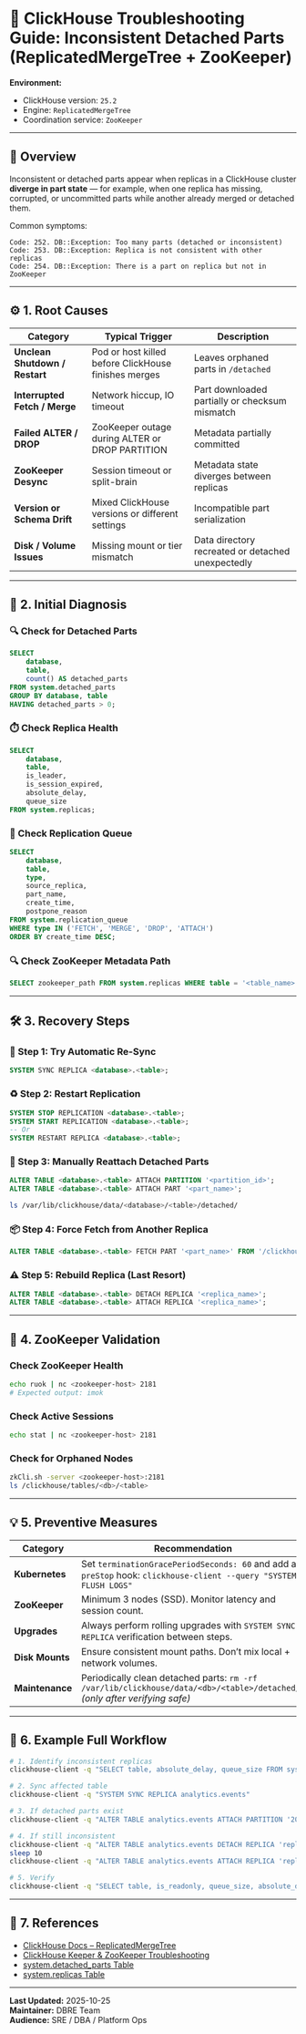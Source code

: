 # 🧩 ClickHouse Troubleshooting Guide: Inconsistent Detached Parts (ReplicatedMergeTree + ZooKeeper)

**Environment:**  
- ClickHouse version: `25.2`  
- Engine: `ReplicatedMergeTree`  
- Coordination service: `ZooKeeper`

---

## 📖 Overview

Inconsistent or detached parts appear when replicas in a ClickHouse cluster **diverge in part state** — for example, when one replica has missing, corrupted, or uncommitted parts while another already merged or detached them.

Common symptoms:
```
Code: 252. DB::Exception: Too many parts (detached or inconsistent)
Code: 253. DB::Exception: Replica is not consistent with other replicas
Code: 254. DB::Exception: There is a part on replica but not in ZooKeeper
```

---

## ⚙️ 1. Root Causes

| Category | Typical Trigger | Description |
|-----------|-----------------|--------------|
| **Unclean Shutdown / Restart** | Pod or host killed before ClickHouse finishes merges | Leaves orphaned parts in `/detached` |
| **Interrupted Fetch / Merge** | Network hiccup, IO timeout | Part downloaded partially or checksum mismatch |
| **Failed ALTER / DROP** | ZooKeeper outage during ALTER or DROP PARTITION | Metadata partially committed |
| **ZooKeeper Desync** | Session timeout or split-brain | Metadata state diverges between replicas |
| **Version or Schema Drift** | Mixed ClickHouse versions or different settings | Incompatible part serialization |
| **Disk / Volume Issues** | Missing mount or tier mismatch | Data directory recreated or detached unexpectedly |

---

## 🧭 2. Initial Diagnosis

### 🔍 Check for Detached Parts
```sql
SELECT
    database,
    table,
    count() AS detached_parts
FROM system.detached_parts
GROUP BY database, table
HAVING detached_parts > 0;
```

### ⏱️ Check Replica Health
```sql
SELECT
    database,
    table,
    is_leader,
    is_session_expired,
    absolute_delay,
    queue_size
FROM system.replicas;
```

### 🧾 Check Replication Queue
```sql
SELECT
    database,
    table,
    type,
    source_replica,
    part_name,
    create_time,
    postpone_reason
FROM system.replication_queue
WHERE type IN ('FETCH', 'MERGE', 'DROP', 'ATTACH')
ORDER BY create_time DESC;
```

### 🔍 Check ZooKeeper Metadata Path
```sql
SELECT zookeeper_path FROM system.replicas WHERE table = '<table_name>';
```

---

## 🛠️ 3. Recovery Steps

### 🧹 Step 1: Try Automatic Re-Sync
```sql
SYSTEM SYNC REPLICA <database>.<table>;
```

### ♻️ Step 2: Restart Replication
```sql
SYSTEM STOP REPLICATION <database>.<table>;
SYSTEM START REPLICATION <database>.<table>;
-- Or
SYSTEM RESTART REPLICA <database>.<table>;
```

### 🧩 Step 3: Manually Reattach Detached Parts
```sql
ALTER TABLE <database>.<table> ATTACH PARTITION '<partition_id>';
ALTER TABLE <database>.<table> ATTACH PART '<part_name>';
```
```bash
ls /var/lib/clickhouse/data/<database>/<table>/detached/
```

### 📦 Step 4: Force Fetch from Another Replica
```sql
ALTER TABLE <database>.<table> FETCH PART '<part_name>' FROM '/clickhouse/tables/<zookeeper_path>';
```

### ⚠️ Step 5: Rebuild Replica (Last Resort)
```sql
ALTER TABLE <database>.<table> DETACH REPLICA '<replica_name>';
ALTER TABLE <database>.<table> ATTACH REPLICA '<replica_name>';
```

---

## 🧠 4. ZooKeeper Validation

### Check ZooKeeper Health
```bash
echo ruok | nc <zookeeper-host> 2181
# Expected output: imok
```

### Check Active Sessions
```bash
echo stat | nc <zookeeper-host> 2181
```

### Check for Orphaned Nodes
```bash
zkCli.sh -server <zookeeper-host>:2181
ls /clickhouse/tables/<db>/<table>
```

---

## 💡 5. Preventive Measures

| Category | Recommendation |
|-----------|----------------|
| **Kubernetes** | Set `terminationGracePeriodSeconds: 60` and add a `preStop` hook: `clickhouse-client --query "SYSTEM FLUSH LOGS"` |
| **ZooKeeper** | Minimum 3 nodes (SSD). Monitor latency and session count. |
| **Upgrades** | Always perform rolling upgrades with `SYSTEM SYNC REPLICA` verification between steps. |
| **Disk Mounts** | Ensure consistent mount paths. Don’t mix local + network volumes. |
| **Maintenance** | Periodically clean detached parts: `rm -rf /var/lib/clickhouse/data/<db>/<table>/detached/*` *(only after verifying safe)* |

---

## 🧾 6. Example Full Workflow

```bash
# 1. Identify inconsistent replicas
clickhouse-client -q "SELECT table, absolute_delay, queue_size FROM system.replicas WHERE absolute_delay > 0"

# 2. Sync affected table
clickhouse-client -q "SYSTEM SYNC REPLICA analytics.events"

# 3. If detached parts exist
clickhouse-client -q "ALTER TABLE analytics.events ATTACH PARTITION '2025-10-25'"

# 4. If still inconsistent
clickhouse-client -q "ALTER TABLE analytics.events DETACH REPLICA 'replica1'"
sleep 10
clickhouse-client -q "ALTER TABLE analytics.events ATTACH REPLICA 'replica1'"

# 5. Verify
clickhouse-client -q "SELECT table, is_readonly, queue_size, absolute_delay FROM system.replicas"
```

---

## 🧩 7. References
- [ClickHouse Docs – ReplicatedMergeTree](https://clickhouse.com/docs/en/engines/table-engines/mergetree-family/replication)
- [ClickHouse Keeper & ZooKeeper Troubleshooting](https://clickhouse.com/docs/en/operations/troubleshooting)
- [system.detached_parts Table](https://clickhouse.com/docs/en/operations/system-tables/detached_parts)
- [system.replicas Table](https://clickhouse.com/docs/en/operations/system-tables/replicas)

---

**Last Updated:** 2025-10-25  
**Maintainer:** DBRE Team  
**Audience:** SRE / DBA / Platform Ops
